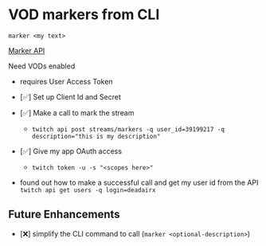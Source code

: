 # VOD markers from CLI

`marker <my text>`

[Marker API](https://dev.twitch.tv/docs/api/markers/)

Need VODs enabled

- requires User Access Token

- [✅] Set up Client Id and Secret
- [✅] Make a call to mark the stream
    - `twitch api post streams/markers -q user_id=39199217 -q description="this is my description"`
- [✅] Give my app OAuth access
    - `twitch token -u -s "<scopes here>"`

- found out how to make a successful call and get my user id from the API
`twitch api get users -q login=deadairx`

## Future Enhancements

- [❌] simplify the CLI command to call (`marker <optional-description>`)




